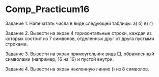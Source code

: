 # Comp_Practicum16
Задание 1. Напечатать числа в виде следующей таблицы:
а)		б)		в)		г)	

Задание 2. Вывести на экран 4 горизонтальные строки, каждая из которых состоит из 7 символов, отделенных друг от друга пустыми строками.

Задание 3. Вывести на экран прямоугольник вида □, обрамленный символами (например, 16 на 16) и пустой внутри.

Задание 4. Вывести на экран наклонную линию (\) из 8 символов.

